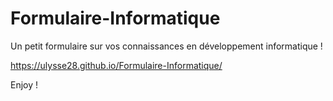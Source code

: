 # Formulaire-Informatique

Un petit formulaire sur vos connaissances en développement informatique !

https://ulysse28.github.io/Formulaire-Informatique/

Enjoy !
